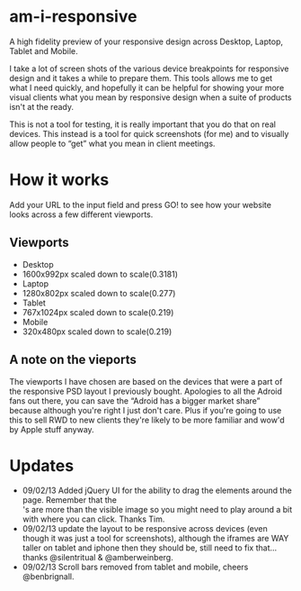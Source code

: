 am-i-responsive
===============

A high fidelity preview of your responsive design across Desktop, Laptop, Tablet and Mobile.

I take a lot of screen shots of the various device breakpoints for responsive design and it takes a while to prepare them. This tools allows me to get what I need quickly, and hopefully it can be helpful for showing your more visual clients what you mean by responsive design when a suite of products isn't at the ready.

This is not a tool for testing, it is really important that you do that on real devices. This instead is a tool for quick screenshots (for me) and to visually allow people to “get” what you mean in client meetings.

# How it works

Add your URL to the input field and press GO! to see how your website looks across a few different viewports.

## Viewports

- Desktop
 - 1600x992px scaled down to scale(0.3181)
- Laptop
 - 1280x802px scaled down to scale(0.277)
- Tablet
 - 767x1024px scaled down to scale(0.219)
- Mobile
 - 320x480px scaled down to scale(0.219)

## A note on the vieports

The viewports I have chosen are based on the devices that were a part of the responsive PSD layout I previously bought. Apologies to all the Adroid fans out there, you can save the “Adroid has a bigger market share” because although you're right I just don't care. Plus if you're going to use this to sell RWD to new clients they're likely to be more familiar and wow'd by Apple stuff anyway.

# Updates

- 09/02/13 Added jQuery UI for the ability to drag the elements around the page. Remember that the <div>'s are more than the visible image so you might need to play around a bit with where you can click. Thanks Tim.
- 09/02/13 update the layout to be responsive across devices (even though it was just a tool for screenshots), although the iframes are WAY taller on tablet and iphone then they should be, still need to fix that... thanks @silentritual & @amberweinberg.
- 09/02/13 Scroll bars removed from tablet and mobile, cheers @benbrignall.
